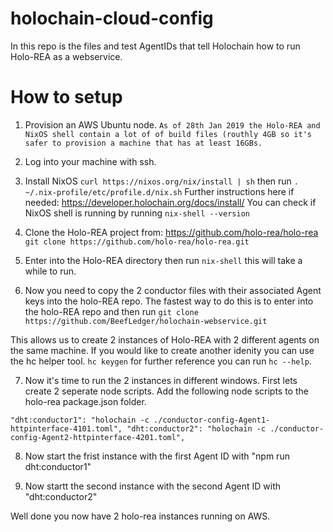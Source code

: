 # holochain-cloud-config
In this repo is the files and test AgentIDs that tell Holochain how to run Holo-REA as a webservice.

# How to setup
1. Provision an AWS Ubuntu node.
`As of 28th Jan 2019 the Holo-REA and NixOS shell contain a lot of of build files (routhly 4GB so it's safer to provision a machine that has at least 16GBs.`

2. Log into your machine with ssh.

3. Install NixOS `curl https://nixos.org/nix/install | sh` then run `. ~/.nix-profile/etc/profile.d/nix.sh`
Further instructions here if needed: https://developer.holochain.org/docs/install/
You can check if NixOS shell is running by running `nix-shell --version`

4. Clone the Holo-REA project from: https://github.com/holo-rea/holo-rea
`git clone https://github.com/holo-rea/holo-rea.git`

5. Enter into the Holo-REA directory then run `nix-shell` this will take a while to run.

6. Now you need to copy the 2 conductor files with their associated Agent keys into the holo-REA repo. The fastest way to do this is to enter into the holo-REA repo and then run `git clone https://github.com/BeefLedger/holochain-webservice.git`

This allows us to create 2 instances of Holo-REA with 2 different agents on the same machine.  If you would like to create another idenity you can use the hc helper tool. `hc keygen` for further reference you can run `hc --help`. 

7. Now it's time to run the 2 instances in different windows.
First lets create 2 seperate node scripts. 
Add the following node scripts to the holo-rea package.json folder.

`"dht:conductor1": "holochain -c ./conductor-config-Agent1-httpinterface-4101.toml",
"dht:conductor2": "holochain -c ./conductor-config-Agent2-httpinterface-4201.toml",`

8. Now start the frist instance with the first Agent ID with "npm run dht:conductor1"

9. Now startt the second instance with the second Agent ID with "dht:conductor2"

Well done you now have 2 holo-rea instances running on AWS.